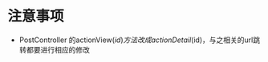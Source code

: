 注意事项
===============================
- PostController 的actionView($id) 方法改成 actionDetail($id)，与之相关的url跳转都要进行相应的修改

